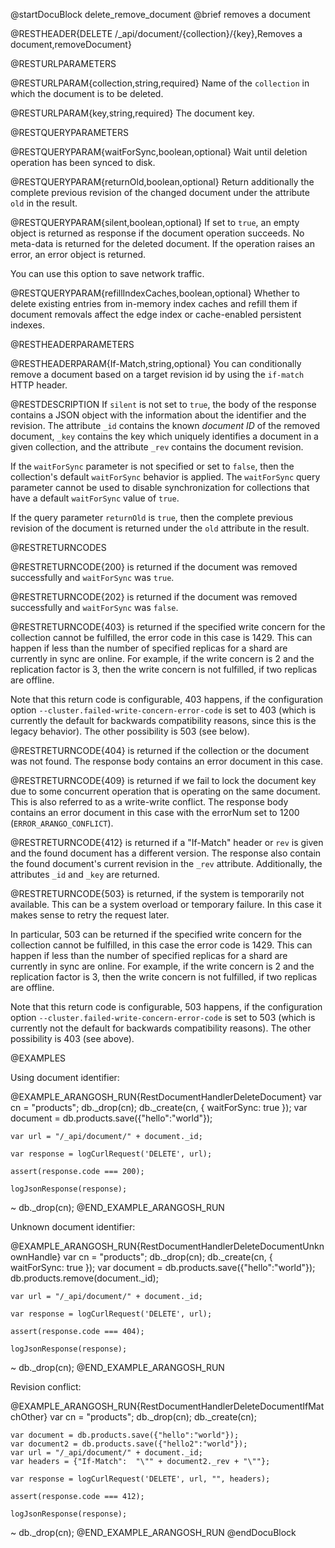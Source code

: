 @startDocuBlock delete_remove_document
@brief removes a document

@RESTHEADER{DELETE /_api/document/{collection}/{key},Removes a document,removeDocument}

@RESTURLPARAMETERS

@RESTURLPARAM{collection,string,required}
Name of the `collection` in which the document is to be deleted.

@RESTURLPARAM{key,string,required}
The document key.

@RESTQUERYPARAMETERS

@RESTQUERYPARAM{waitForSync,boolean,optional}
Wait until deletion operation has been synced to disk.

@RESTQUERYPARAM{returnOld,boolean,optional}
Return additionally the complete previous revision of the changed
document under the attribute `old` in the result.

@RESTQUERYPARAM{silent,boolean,optional}
If set to `true`, an empty object is returned as response if the document operation
succeeds. No meta-data is returned for the deleted document. If the
operation raises an error, an error object is returned.

You can use this option to save network traffic.

@RESTQUERYPARAM{refillIndexCaches,boolean,optional}
Whether to delete existing entries from in-memory index caches and refill them
if document removals affect the edge index or cache-enabled persistent indexes.

@RESTHEADERPARAMETERS

@RESTHEADERPARAM{If-Match,string,optional}
You can conditionally remove a document based on a target revision id by
using the `if-match` HTTP header.

@RESTDESCRIPTION
If `silent` is not set to `true`, the body of the response contains a JSON
object with the information about the identifier and the revision. The attribute
`_id` contains the known *document ID* of the removed document, `_key`
contains the key which uniquely identifies a document in a given collection,
and the attribute `_rev` contains the document revision.

If the `waitForSync` parameter is not specified or set to `false`,
then the collection's default `waitForSync` behavior is applied.
The `waitForSync` query parameter cannot be used to disable
synchronization for collections that have a default `waitForSync`
value of `true`.

If the query parameter `returnOld` is `true`, then
the complete previous revision of the document
is returned under the `old` attribute in the result.

@RESTRETURNCODES

@RESTRETURNCODE{200}
is returned if the document was removed successfully and
`waitForSync` was `true`.

@RESTRETURNCODE{202}
is returned if the document was removed successfully and
`waitForSync` was `false`.

@RESTRETURNCODE{403}
is returned if the specified write concern for the collection cannot be
fulfilled, the error code in this case is 1429. This can happen if less
than the number of specified replicas for a shard are currently in sync
are online. For example, if the write concern is 2 and the replication
factor is 3, then the write concern is not fulfilled, if two replicas
are offline.

Note that this return code is configurable, 403 happens, if the
configuration option `--cluster.failed-write-concern-error-code` is
set to 403 (which is currently the default for backwards compatibility
reasons, since this is the legacy behavior). The other possibility is
503 (see below).

@RESTRETURNCODE{404}
is returned if the collection or the document was not found.
The response body contains an error document in this case.

@RESTRETURNCODE{409}
is returned if we fail to lock the document key due to some
concurrent operation that is operating on the same document.
This is also referred to as a write-write conflict.
The response body contains an error document in this case with the
errorNum set to 1200 (`ERROR_ARANGO_CONFLICT`).

@RESTRETURNCODE{412}
is returned if a "If-Match" header or `rev` is given and the found
document has a different version. The response also contain the found
document's current revision in the `_rev` attribute. Additionally, the
attributes `_id` and `_key` are returned.

@RESTRETURNCODE{503}
is returned, if the system is temporarily not available. This can be a
system overload or temporary failure. In this case it makes sense to
retry the request later.

In particular, 503 can be returned if the specified write concern for
the collection cannot be fulfilled, in this case the error code is
1429. This can happen if less than the number of specified replicas for
a shard are currently in sync are online. For example, if the write
concern is 2 and the replication factor is 3, then the write concern is
not fulfilled, if two replicas are offline.

Note that this return code is configurable, 503 happens, if the
configuration option `--cluster.failed-write-concern-error-code` is
set to 503 (which is currently not the default for backwards compatibility
reasons). The other possibility is 403 (see above).

@EXAMPLES

Using document identifier:

@EXAMPLE_ARANGOSH_RUN{RestDocumentHandlerDeleteDocument}
    var cn = "products";
    db._drop(cn);
    db._create(cn, { waitForSync: true });
    var document = db.products.save({"hello":"world"});

    var url = "/_api/document/" + document._id;

    var response = logCurlRequest('DELETE', url);

    assert(response.code === 200);

    logJsonResponse(response);
  ~ db._drop(cn);
@END_EXAMPLE_ARANGOSH_RUN

Unknown document identifier:

@EXAMPLE_ARANGOSH_RUN{RestDocumentHandlerDeleteDocumentUnknownHandle}
    var cn = "products";
    db._drop(cn);
    db._create(cn, { waitForSync: true });
    var document = db.products.save({"hello":"world"});
    db.products.remove(document._id);

    var url = "/_api/document/" + document._id;

    var response = logCurlRequest('DELETE', url);

    assert(response.code === 404);

    logJsonResponse(response);
  ~ db._drop(cn);
@END_EXAMPLE_ARANGOSH_RUN

Revision conflict:

@EXAMPLE_ARANGOSH_RUN{RestDocumentHandlerDeleteDocumentIfMatchOther}
    var cn = "products";
    db._drop(cn);
    db._create(cn);

    var document = db.products.save({"hello":"world"});
    var document2 = db.products.save({"hello2":"world"});
    var url = "/_api/document/" + document._id;
    var headers = {"If-Match":  "\"" + document2._rev + "\""};

    var response = logCurlRequest('DELETE', url, "", headers);

    assert(response.code === 412);

    logJsonResponse(response);
  ~ db._drop(cn);
@END_EXAMPLE_ARANGOSH_RUN
@endDocuBlock
